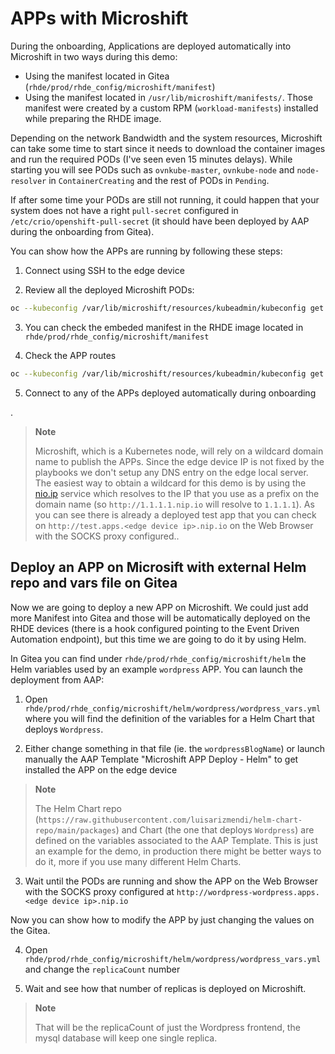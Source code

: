 # APPs with Microshift

During the onboarding, Applications are deployed automatically into Microshift in two ways during this demo:
  * Using the manifest located in Gitea (`rhde/prod/rhde_config/microshift/manifest`) 
  * Using the manifest located in `/usr/lib/microshift/manifests/`. Those manifest were created by a custom RPM (`workload-manifests`) installed while preparing the RHDE image.  
  
  
Depending on the network Bandwidth and the system resources, Microshift can take some time to start since it needs to download the container images and run the required PODs (I've seen even 15 minutes delays). While starting you will see PODs such as `ovnkube-master`, `ovnkube-node` and `node-resolver` in `ContainerCreating` and the rest of PODs in `Pending`.

If after some time your PODs are still not running, it could happen that your system does not have a right `pull-secret` configured in `/etc/crio/openshift-pull-secret` (it should have been deployed by AAP during the onboarding from Gitea).

You can show how the APPs are running by following these steps:

1) Connect using SSH to the edge device

2) Review all the deployed Microshift PODs:

```bash
oc --kubeconfig /var/lib/microshift/resources/kubeadmin/kubeconfig get pods --all-namespaces
```

3) You can check the embeded manifest in the RHDE image located in `rhde/prod/rhde_config/microshift/manifest`


4) Check the APP routes

```bash
oc --kubeconfig /var/lib/microshift/resources/kubeadmin/kubeconfig get route --all-namespaces
```

5) Connect to any of the APPs deployed automatically during onboarding

.
  >**Note**
  >
  > Microshift, which is a Kubernetes node, will rely on a wildcard domain name to publish the APPs. Since the edge device IP is not fixed by the playbooks we don't setup any DNS entry on the edge local server. The easiest way to obtain a wildcard for this demo is by using the [nio.ip](http://nio.io) service which resolves to the IP that you use as a prefix on the domain name (so `http://1.1.1.1.nip.io` will resolve to `1.1.1.1`). As you can see there is already a deployed test app that you can check on `http://test.apps.<edge device ip>.nip.io` on the Web Browser with the SOCKS proxy configured..


## Deploy an APP on Microsift with external Helm repo and vars file on Gitea 

Now we are going to deploy a new APP on Microshift. We could just add more Manifest into Gitea and those will be automatically deployed on the RHDE devices (there is a hook configured pointing to the Event Driven Automation endpoint), but this time we are going to do it by using Helm. 

In Gitea you can find under `rhde/prod/rhde_config/microshift/helm` the Helm variables used by an example `wordpress` APP. You can launch the deployment from AAP:

1. Open `rhde/prod/rhde_config/microshift/helm/wordpress/wordpress_vars.yml` where you will find the definition of the variables for a Helm Chart that deploys `Wordpress`.

2. Either change something in that file (ie. the `wordpressBlogName`) or launch manually the AAP Template "Microshift APP Deploy - Helm" to get installed the APP on the edge device

  >**Note**
  >
  > The Helm Chart repo (`https://raw.githubusercontent.com/luisarizmendi/helm-chart-repo/main/packages`) and Chart (the one that deploys `Wordpress`) are defined on the variables associated to the AAP Template. This is just an example for the demo, in production there might be better ways to do it, more if you use many different Helm Charts.

3. Wait until the PODs are running and show the APP on the Web Browser with the SOCKS proxy configured at `http://wordpress-wordpress.apps.<edge device ip>.nip.io`

Now you can show how to modify the APP by just changing the values on the Gitea.

4. Open `rhde/prod/rhde_config/microshift/helm/wordpress/wordpress_vars.yml` and change the `replicaCount` number

5. Wait and see how that number of replicas is deployed on Microshift.

  >**Note**
  >
  > That will be the replicaCount of just the Wordpress frontend, the mysql database will keep one single replica.




